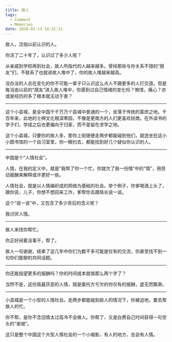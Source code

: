 ```yaml
---
title: 故人
tags:
  - Comment
  - Memories
date: 2018-02-13 14:21:11
---
```


故人，泛指以前认识的人。

你活了二十年了，认识过了多少人呢？

从亲戚到学校再到社会，故人所指代的人越来越多。曾经那些与你关系不错的“朋友”们，不联系了也就进故人堆中了，你的故人堆越来越高。

没办法的人总在变化的你不可能一辈子只认识这么点人不跟更多的人打交道。但是每当由以前的“朋友”进入故人堆中，你感到过自己情绪的变化吗？惋惜，痛心？亦或是经历的多了根本就无动于衷？

---

这个小县城，是全中国千千万万个县城中普通的一个，坐落于传统的富庶之地。千百年来，此地的士绅文化根深蒂固，不像是更南方的人们更喜欢经商。在外读书的学子们，学成之后也更偏向于归家，而不是留在求学之地。

这个小县城，只要你的故人多，那你上街随便走两步都能碰到他们，就连坐在这小小图书馆的一个自习室里，你一眼扫去，都能找到好几个疑似你认识的人。

---

中国是个“人情社会”。

人情，在我的定义中，就是“我帮了你一个忙，你就欠了我一份情”中的“情”，用劳动报酬来解释或许更好一些。

人情社会，就是以人情编织成的网络为基础的社会。举个例子，你爹喝酒上头了，跟你说，儿子，你想不想回来工作，爹帮你去跟局长说一说。

这个“说一说”中，又包含了多少背后的含义呢？

我讨厌人情。

---

故人来找你帮忙。

你正好闲着没事干，帮了。

故人一句谢谢，结束了这几年中你们为数不多可能是仅有的交流，你甚至找不到一句你们能聊的共同话题。

---

你还能指望更多的报酬吗？你的时间成本就值那么两个字了？

当然不是，这份我最厌恶的人情，就是委托方亏欠的你仅有的报酬，虚无而飘渺。

---

小县城是一个小型的人情社会。走两步都能碰到故人的情况下，你被迫地，要去帮故人的忙。

你不帮，是你不念旧情太过高冷不会做人。你帮了，又是白费自己时间获得一句空头的“谢谢”。

这只是整个中国这个大型人情社会的一个小缩影，有人的地方，总会有人情。